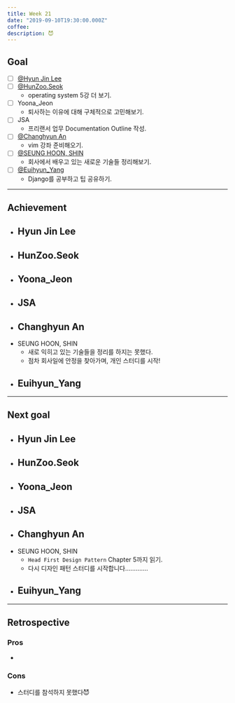 ```yaml
---
title: Week 21
date: "2019-09-10T19:30:00.000Z"
coffee: 
description: 😈
---
```


## Goal


- [ ] [@Hyun Jin Lee](https://github.com/HyunTruth)
- [ ] [@HunZoo.Seok](https://github.com/zooozoo)
  - operating system 5강 더 보기.
- [ ] Yoona_Jeon
  - 퇴사하는 이유에 대해 구체적으로 고민해보기.
- [ ] JSA
  - 프리랜서 업무 Documentation Outline 작성.
- [ ] [@Changhyun An](https://github.com/achooan)
  - vim 강좌 준비해오기.
- [ ] [@SEUNG HOON, SHIN](https://github.com/newinh)
  - 회사에서 배우고 있는 새로운 기술들 정리해보기.
- [ ] [@Euihyun_Yang](https://github.com/noahluftyang)
  - Django를 공부하고 팁 공유하기.

---

## Achievement

- Hyun Jin Lee
  - 
- HunZoo.Seok
  - 
- Yoona_Jeon
  - 
- JSA
  - 
- Changhyun An
  - 
- SEUNG HOON, SHIN
  - 새로 익히고 있는 기술들을 정리를 하지는 못했다.
  - 점차 회사일에 안정을 찾아가며, 개인 스터디를 시작!
- Euihyun_Yang
  - 

---

## Next goal

- Hyun Jin Lee
  - 
- HunZoo.Seok
  - 
- Yoona_Jeon
  - 
- JSA
  - 
- Changhyun An
  - 
- SEUNG HOON, SHIN
  - `Head First Design Pattern` Chapter 5까지 읽기.
  - 다시 디자인 패턴 스터디를 시작합니다.............
- Euihyun_Yang
  - 

---

## Retrospective

### Pros

- 

### Cons

- 스터디를 참석하지 못했다😈

